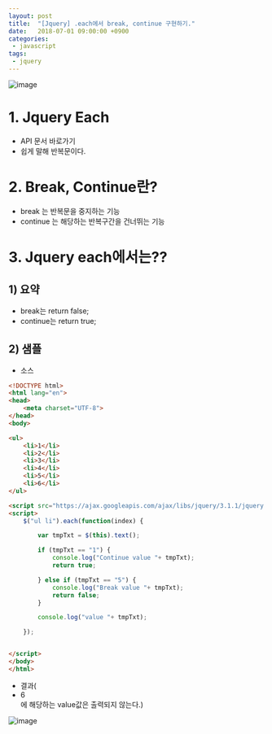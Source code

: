 ```yaml
---
layout: post
title:  "[Jquery] .each에서 break, continue 구현하기."
date:   2018-07-01 09:00:00 +0900
categories:
 - javascript
tags: 
 - jquery
---
```


![image](https://user-images.githubusercontent.com/13219787/60397128-845a2780-9b84-11e9-9a20-4189f4726164.png)

# 1. Jquery Each 
- API 문서 바로가기
- 쉽게 말해 반복문이다.

# 2. Break, Continue란?
- break 는 반복문을 중지하는 기능
- continue 는 해당하는 반복구간을 건너뛰는 기능

# 3. Jquery each에서는??
## 1) 요약
- break는 return false;
- continue는  return true;

## 2) 샘플
- 소스

```html
<!DOCTYPE html>
<html lang="en">
<head>
    <meta charset="UTF-8">
</head>
<body>

<ul>
    <li>1</li>
    <li>2</li>
    <li>3</li>
    <li>4</li>
    <li>5</li>
    <li>6</li>
</ul>

<script src="https://ajax.googleapis.com/ajax/libs/jquery/3.1.1/jquery.min.js"></script>
<script>
    $("ul li").each(function(index) {

        var tmpTxt = $(this).text();

        if (tmpTxt == "1") {
            console.log("Continue value "+ tmpTxt);
            return true;

        } else if (tmpTxt == "5") {
            console.log("Break value "+ tmpTxt);
            return false;
        }

        console.log("value "+ tmpTxt);

    });


</script>
</body>
</html>
```

- 결과( <li>6</li>에 해당하는 value값은 출력되지 않는다.)

![image](https://user-images.githubusercontent.com/13219787/60397133-8ae89f00-9b84-11e9-8cc1-f3c368ae82cd.png)